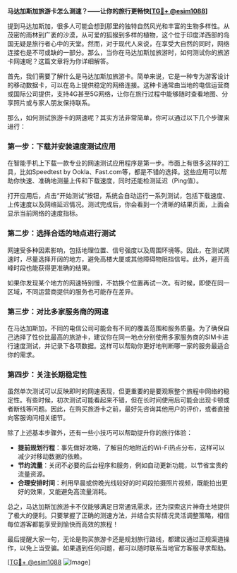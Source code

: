 **马达加斯加旅游卡怎么测速？——让你的旅行更畅快[[TG💪+ @esim1088](https://t.me/s/esim1088)]**

提到马达加斯加，很多人可能会想到那里的独特自然风光和丰富的生物多样性。从茂密的雨林到广袤的沙漠，从可爱的狐猴到多样的植物，这个位于印度洋西部的岛国无疑是旅行者心中的天堂。然而，对于现代人来说，在享受大自然的同时，网络连接也是不可或缺的一部分。那么，当你在马达加斯加旅游时，如何测试你的旅游卡网速呢？这篇文章将为你详细解答。

首先，我们需要了解什么是马达加斯加旅游卡。简单来说，它是一种专为游客设计的移动数据卡，可以在岛上提供稳定的网络连接。这种卡通常由当地的电信运营商或国际公司提供，支持4G甚至5G网络，让你在旅行过程中能够随时查看地图、分享照片或与家人朋友保持联系。

那么，如何测试旅游卡的网速呢？其实方法非常简单，你可以通过以下几个步骤来进行：

### 第一步：下载并安装速度测试应用

在智能手机上下载一款专业的网速测试应用程序是第一步。市面上有很多这样的工具，比如Speedtest by Ookla、Fast.com等，都是不错的选择。这些应用可以帮助你快速、准确地测量上传和下载速度，同时还能检测延迟（Ping值）。

打开应用后，点击“开始测试”按钮，系统会自动运行一系列测试，包括下载速度、上传速度以及网络延迟情况。测试完成后，你会看到一个清晰的结果页面，上面会显示当前网络的速度指标。

### 第二步：选择合适的地点进行测试

网速受多种因素影响，包括地理位置、信号强度以及周围环境等。因此，在测试网速时，尽量选择开阔的地方，避免高楼大厦或其他障碍物阻挡信号。此外，避开高峰时段也能获得更准确的结果。

如果你发现某个地方的网速特别慢，不妨换个位置再试一次。有时候，即使在同一区域，不同运营商提供的服务也可能存在差异。

### 第三步：对比多家服务商的网速

在马达加斯加，不同的电信公司可能会有不同的覆盖范围和服务质量。为了确保自己选择了性价比最高的旅游卡，建议你在同一地点分别使用多家服务商的SIM卡进行速度测试，并记录下各项数据。这样可以帮助你更好地判断哪一家的服务最适合你的需求。

### 第四步：关注长期稳定性

虽然单次测试可以反映即时的网速表现，但更重要的是要观察整个旅程中网络的稳定性。有些时候，初次测试可能看起来不错，但在长时间使用后可能会出现卡顿或者断线等问题。因此，在购买旅游卡之前，最好先咨询其他用户的评价，或者直接向客服询问相关细节。

除了上述基本步骤外，还有一些小技巧可以帮助提升你的旅行体验：

- **提前规划行程**：事先做好攻略，了解目的地附近的Wi-Fi热点分布，这样可以减少对移动数据的依赖。
- **节约流量**：关闭不必要的后台程序和服务，例如自动更新功能，以节省宝贵的流量资源。
- **合理安排时间**：利用早晨或傍晚光线较好的时间段拍摄照片视频，既能拍出更好的效果，又能避免高流量消耗。

总之，马达加斯加旅游卡不仅能够满足日常通讯需求，还为探索这片神奇土地提供了极大的便利。只要掌握了正确的测速方法，并结合实际情况灵活调整策略，相信每位游客都能享受到愉快而高效的旅程！

最后提醒大家一句，无论是购买旅游卡还是规划旅行路线，都建议通过正规渠道操作，以免上当受骗。如果遇到任何问题，都可以随时联系当地官方客服寻求帮助。

[[TG💪+ @esim1088](https://t.me/s/esim1088) ![Image](https://i.postimg.cc/4NQfJmqS/Snipaste-2025-05-13-00-14-12.png)]